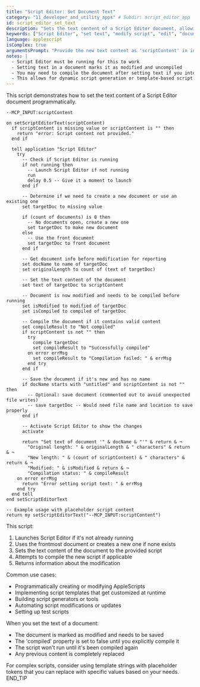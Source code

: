 ```yaml
---
title: "Script Editor: Set Document Text"
category: "11_developer_and_utility_apps" # Subdir: script_editor_app
id: script_editor_set_text
description: "Sets the text content of a Script Editor document, allowing programmatic creation or modification of AppleScripts."
keywords: ["Script Editor", "set text", "modify script", "edit", "document", "code generation"]
language: applescript
isComplex: true
argumentsPrompt: "Provide the new text content as 'scriptContent' in inputData."
notes: |
  - Script Editor must be running for this to work
  - Setting text in a document marks it as modified and uncompiled
  - You may need to compile the document after setting text if you intend to run it
  - This allows for dynamic script generation or template-based script creation
---
```


This script demonstrates how to set the text content of a Script Editor document programmatically.

```applescript
--MCP_INPUT:scriptContent

on setScriptEditorText(scriptContent)
  if scriptContent is missing value or scriptContent is "" then
    return "error: Script content not provided."
  end if
  
  tell application "Script Editor"
    try
      -- Check if Script Editor is running
      if not running then
        -- Launch Script Editor if not running
        run
        delay 0.5 -- Give it a moment to launch
      end if
      
      -- Determine if we need to create a new document or use an existing one
      set targetDoc to missing value
      
      if (count of documents) is 0 then
        -- No documents open, create a new one
        set targetDoc to make new document
      else
        -- Use the front document
        set targetDoc to front document
      end if
      
      -- Get document info before modification for reporting
      set docName to name of targetDoc
      set originalLength to count of (text of targetDoc)
      
      -- Set the text content of the document
      set text of targetDoc to scriptContent
      
      -- Document is now modified and needs to be compiled before running
      set isModified to modified of targetDoc
      set isCompiled to compiled of targetDoc
      
      -- Compile the document if it contains valid content
      set compileResult to "Not compiled"
      if scriptContent is not "" then
        try
          compile targetDoc
          set compileResult to "Successfully compiled"
        on error errMsg
          set compileResult to "Compilation failed: " & errMsg
        end try
      end if
      
      -- Save the document if it's new and has no name
      if docName starts with "untitled" and scriptContent is not "" then
        -- Optional: save document (commented out to avoid unexpected file writes)
        -- save targetDoc -- Would need file name and location to save properly
      end if
      
      -- Activate Script Editor to show the changes
      activate
      
      return "Set text of document '" & docName & "'" & return & ¬
        "Original length: " & originalLength & " characters" & return & ¬
        "New length: " & (count of scriptContent) & " characters" & return & ¬
        "Modified: " & isModified & return & ¬
        "Compilation status: " & compileResult
    on error errMsg
      return "Error setting script text: " & errMsg
    end try
  end tell
end setScriptEditorText

-- Example usage with placeholder script content
return my setScriptEditorText("--MCP_INPUT:scriptContent")
```

This script:
1. Launches Script Editor if it's not already running
2. Uses the frontmost document or creates a new one if none exists
3. Sets the text content of the document to the provided script
4. Attempts to compile the new script if applicable
5. Returns information about the modification

Common use cases:
- Programmatically creating or modifying AppleScripts
- Implementing script templates that get customized at runtime
- Building script generators or tools
- Automating script modifications or updates
- Setting up test scripts

When you set the text of a document:
- The document is marked as modified and needs to be saved
- The 'compiled' property is set to false until you explicitly compile it
- The script won't run until it's been compiled again
- Any previous content is completely replaced

For complex scripts, consider using template strings with placeholder tokens that you can replace with specific values based on your needs.
END_TIP
